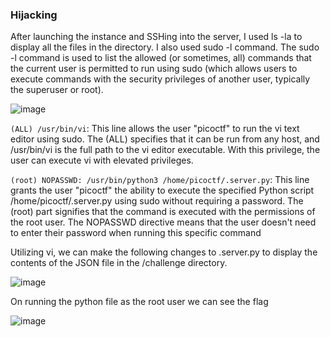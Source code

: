 ### Hijacking

After launching the instance and SSHing into the server, I used ls -la to display all the files in the directory. I also used sudo -l command. The sudo -l command is used to list the allowed (or sometimes, all) commands that the current user is permitted to run using sudo (which allows users to execute commands with the security privileges of another user, typically the superuser or root).

![image](https://github.com/KarsCode/Cryptonite_PicoCTFTask/assets/117924364/9829a5fe-4fcc-4c71-a5c1-209cf989fdea)



`(ALL) /usr/bin/vi`: This line allows the user "picoctf" to run the vi text editor using sudo. The (ALL) specifies that it can be run from any host, and /usr/bin/vi is the full path to the vi editor executable. With this privilege, the user can execute vi with elevated privileges.

`(root) NOPASSWD: /usr/bin/python3 /home/picoctf/.server.py`: This line grants the user "picoctf" the ability to execute the specified Python script /home/picoctf/.server.py using sudo without requiring a password. The (root) part signifies that the command is executed with the permissions of the root user. The NOPASSWD directive means that the user doesn't need to enter their password when running this specific command

Utilizing vi, we can make the following changes to .server.py to display the contents of the JSON file in the /challenge directory. 

![image](https://github.com/KarsCode/Cryptonite_PicoCTFTask/assets/117924364/17cae0a5-4310-4aa1-b7bc-5983d3d5faf1)



On running the python file as the root user we can see the flag

![image](https://github.com/KarsCode/Cryptonite_PicoCTFTask/assets/117924364/3bfcc260-a34a-4860-88ea-511128429503)
